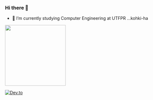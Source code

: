 ### Hi there 👋

- 🔭 I’m currently studying Computer Engineering at UTFPR ...kohki-ha

<img height="200em" src="https://github-readme-stats.vercel.app/api/top-langs/?username=kohki-ha&layout=compact&langs_count=5&theme=dracula"/>

[![Dev.to](https://github-readme-stats.vercel.app/api/pin/?username=thepracticaldev&repo=dev.to&theme=dracula)](https://github.com/thepracticaldev/dev.to)
